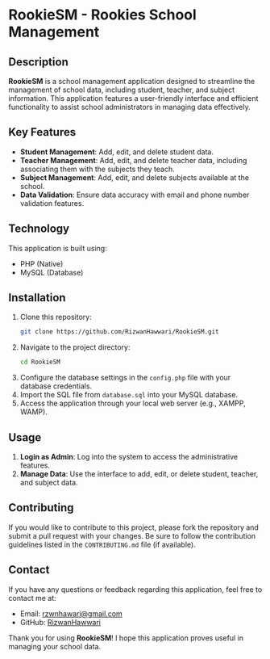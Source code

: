 # RookieSM - Rookies School Management

## Description

**RookieSM** is a school management application designed to streamline the management of school data, including student, teacher, and subject information. This application features a user-friendly interface and efficient functionality to assist school administrators in managing data effectively.

## Key Features

- **Student Management**: Add, edit, and delete student data.
- **Teacher Management**: Add, edit, and delete teacher data, including associating them with the subjects they teach.
- **Subject Management**: Add, edit, and delete subjects available at the school.
- **Data Validation**: Ensure data accuracy with email and phone number validation features.

## Technology

This application is built using:
- PHP (Native)
- MySQL (Database)

## Installation

1. Clone this repository:
    ```bash
    git clone https://github.com/RizwanHawwari/RookieSM.git
    ```
2. Navigate to the project directory:
    ```bash
    cd RookieSM
    ```
3. Configure the database settings in the `config.php` file with your database credentials.
4. Import the SQL file from `database.sql` into your MySQL database.
5. Access the application through your local web server (e.g., XAMPP, WAMP).

## Usage

1. **Login as Admin**: Log into the system to access the administrative features.
2. **Manage Data**: Use the interface to add, edit, or delete student, teacher, and subject data.

## Contributing

If you would like to contribute to this project, please fork the repository and submit a pull request with your changes. Be sure to follow the contribution guidelines listed in the `CONTRIBUTING.md` file (if available).

## Contact

If you have any questions or feedback regarding this application, feel free to contact me at:
- Email: rzwnhawari@gmail.com
- GitHub: [RizwanHawwari](https://github.com/RizwanHawwari)

Thank you for using **RookieSM**! I hope this application proves useful in managing your school data.
